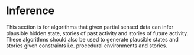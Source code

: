 # Inference

This section is for algorithms that given partial sensed data can infer plausible hidden state, stories of past activity and stories of future activity. 
These algorithms should also be used to generate plausible states and stories given constraints i.e. procedural environments and stories.

